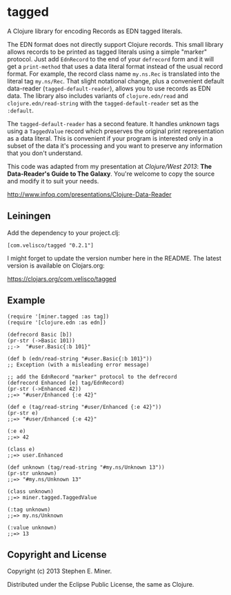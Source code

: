 # tagged

A Clojure library for encoding Records as EDN tagged literals.

The EDN format does not directly support Clojure records.  This small library allows records to be
printed as tagged literals using a simple "marker" protocol.  Just add `EdnRecord` to the end of
your `defrecord` form and it will get a `print-method` that uses a data literal format instead of
the usual record format.  For example, the record class name `my.ns.Rec` is translated into the
literal tag `my.ns/Rec`.  That slight notational change, plus a convenient default data-reader
(`tagged-default-reader`), allows you to use records as EDN data.  The library also includes
variants of `clojure.edn/read` and `clojure.edn/read-string` with the `tagged-default-reader` set as
the `:default`.

The `tagged-default-reader` has a second feature.  It handles *unknown* tags using a `TaggedValue`
record which preserves the original print representation as a data literal.  This is convenient if
your program is interested only in a subset of the data it's processing and you want to preserve any
information that you don't understand.

This code was adapted from my presentation at *Clojure/West 2013*: **The Data-Reader's Guide to The
Galaxy**.  You're welcome to copy the source and modify it to suit your needs.

http://www.infoq.com/presentations/Clojure-Data-Reader


## Leiningen

Add the dependency to your project.clj:

    [com.velisco/tagged "0.2.1"]

I might forget to update the version number here in the README.  The latest version is available on
Clojars.org:

https://clojars.org/com.velisco/tagged


## Example


    (require '[miner.tagged :as tag])
	(require '[clojure.edn :as edn])
	
	(defrecord Basic [b])
	(pr-str (->Basic 101))
	;;->  "#user.Basic{:b 101}"
	
	(def b (edn/read-string "#user.Basic{:b 101}"))
    ;; Exception (with a misleading error message)

	;; add the EdnRecord "marker" protocol to the defrecord
	(defrecord Enhanced [e] tag/EdnRecord)
	(pr-str (->Enhanced 42))
	;;=> "#user/Enhanced {:e 42}"

	(def e (tag/read-string "#user/Enhanced {:e 42}"))
	(pr-str e)
	;;=> "#user/Enhanced {:e 42}"

	(:e e)
	;;=> 42

	(class e)
	;;=> user.Enhanced
	
	(def unknown (tag/read-string "#my.ns/Unknown 13"))
	(pr-str unknown)
	;;=> "#my.ns/Unknown 13"

	(class unknown)
	;;=> miner.tagged.TaggedValue

	(:tag unknown)
	;;=> my.ns/Unknown

	(:value unknown)
	;;=> 13
	

## Copyright and License

Copyright (c) 2013 Stephen E. Miner.

Distributed under the Eclipse Public License, the same as Clojure.
